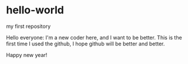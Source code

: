 # hello-world
my first repository

Hello everyone:
  I'm a new coder here, and I want to be better. This is the first time I used the github, I hope github will be better and better.

Happy new year!
